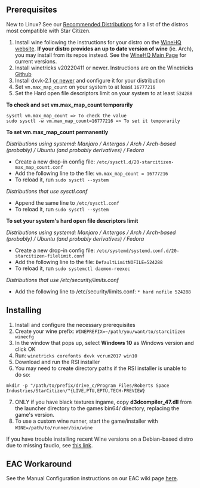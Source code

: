 ## Prerequisites
New to Linux? See our [Recommended Distributions](Tips-and-Tricks#recommended-distros) for a list of the distros most compatible with Star Citizen.

1. Install wine following the instructions for your distro on the [WineHQ website](https://wiki.winehq.org/Category:Distributions). **If your distro provides an up to date version of wine** (ie. Arch), you may install from its repos instead. See the [WineHQ Main Page](https://www.winehq.org/) for current versions.
2. Install winetricks v20220411 or newer. Instructions are on the Winetricks [Github](https://github.com/Winetricks/winetricks/#installing)
3. Install dxvk-2.1 [or newer](https://github.com/doitsujin/dxvk) and configure it for your distribution
4. Set `vm.max_map_count` on your system to at least `16777216`
5. Set the Hard open file descriptors limit on your system to at least `524288`

**To check and set vm.max_map_count temporarily**
```
sysctl vm.max_map_count => To check the value
sudo sysctl -w vm.max_map_count=16777216 => To set it temporarily
```

**To set vm.max_map_count permanently**

_Distributions using systemd: Manjaro / Antergos / Arch / Arch-based (probably) / Ubuntu (and probably derivatives) / Fedora_

* Create a new drop-in config file: `/etc/sysctl.d/20-starcitizen-max_map_count.conf`
* Add the following line to the file: `vm.max_map_count = 16777216`
* To reload it, run `sudo sysctl --system`


_Distributions that use sysctl.conf_

* Append the same line to `/etc/sysctl.conf`
* To reload it, run `sudo sysctl --system`

**To set your system's hard open file descriptors limit**

_Distributions using systemd: Manjaro / Antergos / Arch / Arch-based (probably) / Ubuntu (and probably derivatives) / Fedora_

* Create a new drop-in config file: `/etc/systemd/systemd.conf.d/20-starcitizen-filelimit.conf`
* Add the following line to the file: `DefaultLimitNOFILE=524288`
* To reload it, run `sudo systemctl daemon-reexec`

_Distributions that use /etc/security/limits.conf_

* Add the following line to /etc/security/limits.conf: `* hard nofile 524288`


## Installing

1. Install and configure the necessary prerequisites
2. Create your wine prefix: `WINEPREFIX=~/path/you/want/to/starcitizen winecfg`
3. In the window that pops up, select **Windows 10** as Windows version and click OK
4. Run: `winetricks corefonts dxvk vcrun2017 win10`
5. Download and run the RSI installer
6. You may need to create directory paths if the RSI installer is unable to do so:
```
mkdir -p "/path/to/prefix/drive_c/Program Files/Roberts Space Industries/StarCitizen/"{LIVE,PTU,EPTU,TECH-PREVIEW}
```
7. ONLY if you have black textures ingame, copy **d3dcompiler_47.dll** from the launcher directory to the games bin64/ directory, replacing the game's version.
8. To use a custom wine runner, start the game/installer with `WINE=/path/to/runner/bin/wine`

If you have trouble installing recent Wine versions on a Debian-based distro due to missing faudio, see [this link](https://www.linuxuprising.com/2019/09/how-to-install-wine-staging-development.html).


## EAC Workaround

See the Manual Configuration instructions on our EAC wiki page [here](https://github.com/starcitizen-lug/knowledge-base/wiki/Tips-and-Tricks#easy-anti-cheat-workaround).
